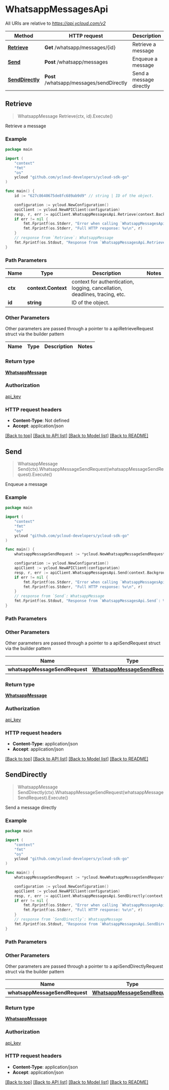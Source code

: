 # WhatsappMessagesApi

All URIs are relative to *https://api.ycloud.com/v2*

Method | HTTP request | Description
------------- | ------------- | -------------
[**Retrieve**](WhatsappMessagesApi.md#Retrieve) | **Get** /whatsapp/messages/{id} | Retrieve a message
[**Send**](WhatsappMessagesApi.md#Send) | **Post** /whatsapp/messages | Enqueue a message
[**SendDirectly**](WhatsappMessagesApi.md#SendDirectly) | **Post** /whatsapp/messages/sendDirectly | Send a message directly



## Retrieve

> WhatsappMessage Retrieve(ctx, id).Execute()

Retrieve a message



### Example

```go
package main

import (
    "context"
    "fmt"
    "os"
    ycloud "github.com/ycloud-developers/ycloud-sdk-go"
)

func main() {
    id := "627c8640675de8fc689ab9d9" // string | ID of the object.

    configuration := ycloud.NewConfiguration()
    apiClient := ycloud.NewAPIClient(configuration)
    resp, r, err := apiClient.WhatsappMessagesApi.Retrieve(context.Background(), id).Execute()
    if err != nil {
        fmt.Fprintf(os.Stderr, "Error when calling `WhatsappMessagesApi.Retrieve``: %v\n", err)
        fmt.Fprintf(os.Stderr, "Full HTTP response: %v\n", r)
    }
    // response from `Retrieve`: WhatsappMessage
    fmt.Fprintf(os.Stdout, "Response from `WhatsappMessagesApi.Retrieve`: %v\n", resp)
}
```

### Path Parameters


Name | Type | Description  | Notes
------------- | ------------- | ------------- | -------------
**ctx** | **context.Context** | context for authentication, logging, cancellation, deadlines, tracing, etc.
**id** | **string** | ID of the object. | 

### Other Parameters

Other parameters are passed through a pointer to a apiRetrieveRequest struct via the builder pattern


Name | Type | Description  | Notes
------------- | ------------- | ------------- | -------------


### Return type

[**WhatsappMessage**](WhatsappMessage.md)

### Authorization

[api_key](../README.md#api_key)

### HTTP request headers

- **Content-Type**: Not defined
- **Accept**: application/json

[[Back to top]](#) [[Back to API list]](../README.md#documentation-for-api-endpoints)
[[Back to Model list]](../README.md#documentation-for-models)
[[Back to README]](../README.md)


## Send

> WhatsappMessage Send(ctx).WhatsappMessageSendRequest(whatsappMessageSendRequest).Execute()

Enqueue a message



### Example

```go
package main

import (
    "context"
    "fmt"
    "os"
    ycloud "github.com/ycloud-developers/ycloud-sdk-go"
)

func main() {
    whatsappMessageSendRequest := *ycloud.NewWhatsappMessageSendRequest("+16315551111", "+16315551111", ycloud.WhatsappMessageType("template")) // WhatsappMessageSendRequest | 

    configuration := ycloud.NewConfiguration()
    apiClient := ycloud.NewAPIClient(configuration)
    resp, r, err := apiClient.WhatsappMessagesApi.Send(context.Background()).WhatsappMessageSendRequest(whatsappMessageSendRequest).Execute()
    if err != nil {
        fmt.Fprintf(os.Stderr, "Error when calling `WhatsappMessagesApi.Send``: %v\n", err)
        fmt.Fprintf(os.Stderr, "Full HTTP response: %v\n", r)
    }
    // response from `Send`: WhatsappMessage
    fmt.Fprintf(os.Stdout, "Response from `WhatsappMessagesApi.Send`: %v\n", resp)
}
```

### Path Parameters



### Other Parameters

Other parameters are passed through a pointer to a apiSendRequest struct via the builder pattern


Name | Type | Description  | Notes
------------- | ------------- | ------------- | -------------
 **whatsappMessageSendRequest** | [**WhatsappMessageSendRequest**](WhatsappMessageSendRequest.md) |  | 

### Return type

[**WhatsappMessage**](WhatsappMessage.md)

### Authorization

[api_key](../README.md#api_key)

### HTTP request headers

- **Content-Type**: application/json
- **Accept**: application/json

[[Back to top]](#) [[Back to API list]](../README.md#documentation-for-api-endpoints)
[[Back to Model list]](../README.md#documentation-for-models)
[[Back to README]](../README.md)


## SendDirectly

> WhatsappMessage SendDirectly(ctx).WhatsappMessageSendRequest(whatsappMessageSendRequest).Execute()

Send a message directly



### Example

```go
package main

import (
    "context"
    "fmt"
    "os"
    ycloud "github.com/ycloud-developers/ycloud-sdk-go"
)

func main() {
    whatsappMessageSendRequest := *ycloud.NewWhatsappMessageSendRequest("+16315551111", "+16315551111", ycloud.WhatsappMessageType("template")) // WhatsappMessageSendRequest | 

    configuration := ycloud.NewConfiguration()
    apiClient := ycloud.NewAPIClient(configuration)
    resp, r, err := apiClient.WhatsappMessagesApi.SendDirectly(context.Background()).WhatsappMessageSendRequest(whatsappMessageSendRequest).Execute()
    if err != nil {
        fmt.Fprintf(os.Stderr, "Error when calling `WhatsappMessagesApi.SendDirectly``: %v\n", err)
        fmt.Fprintf(os.Stderr, "Full HTTP response: %v\n", r)
    }
    // response from `SendDirectly`: WhatsappMessage
    fmt.Fprintf(os.Stdout, "Response from `WhatsappMessagesApi.SendDirectly`: %v\n", resp)
}
```

### Path Parameters



### Other Parameters

Other parameters are passed through a pointer to a apiSendDirectlyRequest struct via the builder pattern


Name | Type | Description  | Notes
------------- | ------------- | ------------- | -------------
 **whatsappMessageSendRequest** | [**WhatsappMessageSendRequest**](WhatsappMessageSendRequest.md) |  | 

### Return type

[**WhatsappMessage**](WhatsappMessage.md)

### Authorization

[api_key](../README.md#api_key)

### HTTP request headers

- **Content-Type**: application/json
- **Accept**: application/json

[[Back to top]](#) [[Back to API list]](../README.md#documentation-for-api-endpoints)
[[Back to Model list]](../README.md#documentation-for-models)
[[Back to README]](../README.md)

